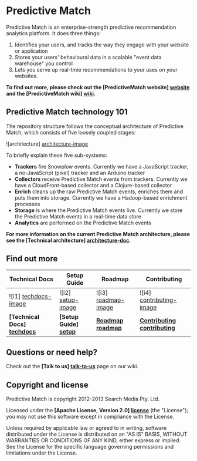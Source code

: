 # Predictive Match

Predictive Match is an enterprise-strength predictive recommendation  analytics platform. It does three things:

1. Identifies your users, and tracks the way they engage with your website or application
2. Stores your users' behavioural data in a scalable "event data warehouse" you control
3. Lets you serve up real-tmie recommendations to your uses on your websites.

**To find out more, please check out the [PredictiveMatch website] [website] and the [PredictiveMatch wiki] [wiki].**

## Predictive Match technology 101

The repository structure follows the conceptual architecture of Predictive Match, which consists of five loosely coupled stages:

![architecture] [architecture-image]

To briefly explain these five sub-systems:

* **Trackers** fire Snowplow events. Currently we have a JavaScript tracker, a no-JavaScript (pixel) tracker and an Arduino tracker
* **Collectors** receive Predictive Match events from trackers. Currently we have a CloudFront-based collector and a Clojure-based collector
* **Enrich** cleans up the raw Predictive Match events, enriches them and puts them into storage. Currently we have a Hadoop-based enrichment processes
* **Storage** is where the Predictive Match events live. Currently we store the Predictive Match events in a real-time data store
* **Analytics** are performed on the Predictive Match events

**For more information on the current Predictive Match architecture, please see the [Technical architecture] [architecture-doc]**.

## Find out more

| Technical Docs                  | Setup Guide               | Roadmap                 | Contributing                      |
|---------------------------------|---------------------------|-------------------------|-----------------------------------|
| ![i1] [techdocs-image]          | ![i2] [setup-image]       | ![i3] [roadmap-image]   | ![i4] [contributing-image]        |
| **[Technical Docs] [techdocs]** | **[Setup Guide] [setup]** | **[Roadmap] [roadmap]** | **[Contributing] [contributing]** |

## Questions or need help?

Check out the **[Talk to us] [talk-to-us]** page on our wiki.

## Copyright and license

Predictive Match is copyright 2012-2013 Search Media Pty. Ltd.

Licensed under the **[Apache License, Version 2.0] [license]** (the "License");
you may not use this software except in compliance with the License.

Unless required by applicable law or agreed to in writing, software
distributed under the License is distributed on an "AS IS" BASIS,
WITHOUT WARRANTIES OR CONDITIONS OF ANY KIND, either express or implied.
See the License for the specific language governing permissions and
limitations under the License.

[website]: http://predictivematch.com
[wiki]: https://github.com/predictivematch/predictivematch/wiki
[architecture-image]: https://d3i6fms1cm1j0i.cloudfront.net/github-wiki/images/technical-architecture.png
[architecture-doc]: https://github.com/predictivematch/predictivematch/wiki/Technical-architecture
[talk-to-us]: https://github.com/predictivematch/predictivematch/wiki/Talk-to-us
[contributing]: https://github.com/predictivematch/predictivematch/wiki/Contributing
[license]: http://www.apache.org/licenses/LICENSE-2.0
[setup]: https://github.com/predictivematch/predictivematch/wiki/Setting-up-PredictiveMatch
[tech-docs]: https://github.com/predictivematch/predictivematch/wiki/PredictiveMatch%20technical%20documentation
[tracker-protocol]: https://github.com/predictivematch/predictivematch/wiki/predictivematch-tracker-protocol
[collector-logs]: https://github.com/predictivematch/predictivematch/wiki/Collector-logging-formats
[data-structure]: https://github.com/predictivematch/predictivematch/wiki/canonical-event-model

[techdocs-image]: https://d3i6fms1cm1j0i.cloudfront.net/github/images/techdocs.png
[setup-image]: https://d3i6fms1cm1j0i.cloudfront.net/github/images/setup.png
[roadmap-image]: https://d3i6fms1cm1j0i.cloudfront.net/github/images/roadmap.png
[contributing-image]: https://d3i6fms1cm1j0i.cloudfront.net/github/images/contributing.png

[techdocs]: https://github.com/predictivematch/predictivematch/wiki/PredictiveMatch-technical-documentation
[setup]: https://github.com/predictivematch/predictivematch/wiki/Setting-up-PredictiveMatch
[roadmap]: https://github.com/predictivematch/predictivematch/wiki/Product-roadmap
[contributing]: https://github.com/predictivematch/predictivematch/wiki/Contributing
